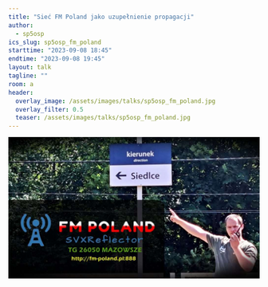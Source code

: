 ```yaml
---
title: "Sieć FM Poland jako uzupełnienie propagacji"
author: 
  - sp5osp
ics_slug: sp5osp_fm_poland
starttime: "2023-09-08 18:45"
endtime: "2023-09-08 19:45"
layout: talk
tagline: ""
room: a
header:
  overlay_image: /assets/images/talks/sp5osp_fm_poland.jpg
  overlay_filter: 0.5
  teaser: /assets/images/talks/sp5osp_fm_poland.jpg
---
```


![](/assets/images/talks/sp5osp_fm_poland.jpg)

